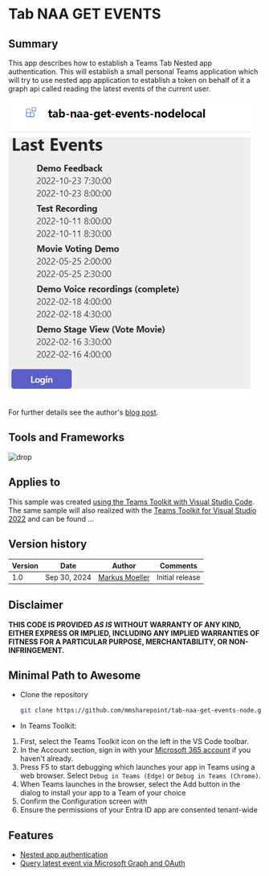 # Tab NAA GET EVENTS

## Summary

This app describes how to establish a Teams Tab Nested app authentication. 
This will establish a small personal Teams application which will try to use nested app application to establish a token on behalf of it a graph api called reading the latest events of the current user.


![Teams Tab to ensure a SharePoint user in current's Team site](assets/Screenshot.png)

For further details see the author's [blog post](https://mmsharepoint.wordpress.com/2024/).


## Tools and Frameworks

![drop](https://img.shields.io/badge/Teams&nbsp;Toolkit&nbsp;for&nbsp;VS&nbsp;Code-5.8.1-green.svg)

## Applies to

This sample was created [using the Teams Toolkit with Visual Studio Code](https://learn.microsoft.com/en-us/microsoftteams/platform/toolkit/teams-toolkit-fundamentals?pivots=visual-studio&WT.mc_id=M365-MVP-5004617). The same sample will also realized with the [Teams Toolkit for Visual Studio 2022](https://learn.microsoft.com/en-us/microsoftteams/platform/toolkit/toolkit-v4/teams-toolkit-fundamentals-vs?WT.mc_id=M365-MVP-5004617) and can be found ...

## Version history

Version|Date|Author|Comments
-------|----|----|--------
1.0|Sep 30, 2024|[Markus Moeller](https://twitter.com/moeller2_0)|Initial release

## Disclaimer

**THIS CODE IS PROVIDED *AS IS* WITHOUT WARRANTY OF ANY KIND, EITHER EXPRESS OR IMPLIED, INCLUDING ANY IMPLIED WARRANTIES OF FITNESS FOR A PARTICULAR PURPOSE, MERCHANTABILITY, OR NON-INFRINGEMENT.**

## Minimal Path to Awesome
- Clone the repository
    ```bash
    git clone https://github.com/mmsharepoint/tab-naa-get-events-node.git
    ```

- In Teams Toolkit:
1. First, select the Teams Toolkit icon on the left in the VS Code toolbar.
2. In the Account section, sign in with your [Microsoft 365 account](https://docs.microsoft.com/microsoftteams/platform/toolkit/accounts) if you haven't already.
3. Press F5 to start debugging which launches your app in Teams using a web browser. Select `Debug in Teams (Edge)` or `Debug in Teams (Chrome)`.
4. When Teams launches in the browser, select the Add button in the dialog to install your app to a Team of your choice
5. Confirm the Configuration screen with 
6. Ensure the permissions of your Entra ID app are consented tenant-wide
  
## Features
- [Nested app authentication](https://learn.microsoft.com/en-us/microsoftteams/platform/concepts/authentication/nested-authentication?tabs=js&WT.mc_id=M365-MVP-5004617)
- [Query latest event via Microsoft Graph and OAuth](https://learn.microsoft.com/en-us/graph/query-parameters?view=graph-rest-1.0&tabs=http&WT.mc_id=M365-MVP-5004617)

